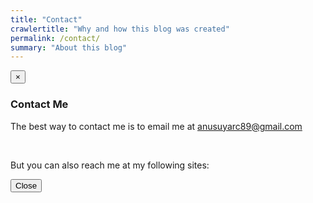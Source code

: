 ```yaml
---
title: "Contact"
crawlertitle: "Why and how this blog was created"
permalink: /contact/
summary: "About this blog"
---
```

<div class="modal fade" id="contactModal" tabindex="-1" role="dialog" aria-hidden="true">
	  <div class="modal-dialog modal-md">
	    <div class="modal-content">
			<div class="modal-header">
				<button type="button" class="close" data-dismiss="modal" aria-label="Close"><span aria-hidden="true">&times;</span></button>
				<h3 class="modal-title text-center" id="myModalLabel">Contact Me</h3>
			</div>
			<div class="modal-body">
				<div id="text">
			    	<p> The best way to contact me is to email me at <a href="mailto:anusuyarc89@gmail.com">anusuyarc89@gmail.com</a></p><br/>
			    	<p> But you can also reach me at my following sites:</p>
				</div>
				<div id="contact-icons">
					<a href="https://www.linkedin.com/in/anusuyaroychoudhury" target="_blank"><i class="fa fa-linkedin fa-2x"></i></a>
					<a href="https://github.com/arc6789" target="_blank"><i class="fa fa-github fa-2x"></i></a>
				</div>
			</div>
			<div class="modal-footer">
				<button type="button" class="btn" data-dismiss="modal">Close</button>
			</div>			
	    </div>
	  </div>
	</div> <!--Contact Modal Ends--> 
